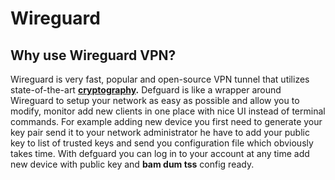 # Wireguard

## &#x20;Why use Wireguard VPN?

Wireguard is very fast, popular and open-source VPN tunnel that utilizes state-of-the-art [**cryptography**](https://www.wireguard.com/protocol/)**.** Defguard is like a wrapper around Wireguard to setup your network as easy as possible and allow you to modify, monitor add new clients in one place with nice UI instead of terminal commands. For example adding new device you first need to generate your key pair send it to your network administrator he have to add your public key to list of trusted keys and send you configuration file which obviously takes time. With defguard you can log in to your account at any time add new device with public key and **bam dum tss** config ready.
